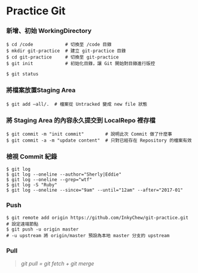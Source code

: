 # Practice Git

<h3>新增、初始 WorkingDirectory</h3>
    
    $ cd /code            # 切換至 /code 目錄
    $ mkdir git-practice  # 建立 git-practice 目錄
    $ cd git-practice     # 切換至 git-practice
    $ git init            # 初始化目錄，讓 Git 開始對目錄進行版控
    


`$ git status`

<h3>將檔案放置Staging Area</h3>

`$ git add –all/.  # 檔案從 Untracked 變成 new file 狀態`

<h3>將 Staging Area 的內容永久提交到 LocalRepo 裡存檔</h3>
    
    $ git commit -m "init commit"        # 說明此次 Commit 做了什麼事
    $ git commit -a -m "update content"  # 只對已經存在 Repository 的檔案有效
    
<h3>檢視 Commit 紀錄</h3>
    
    $ git log
    $ git log --oneline --author="Sherly|Eddie"
    $ git log --oneline --grep="wtf"
    $ git log -S "Ruby"
    $ git log --oneline --since="9am" --until="12am" --after="2017-01"
    
<h3>Push</h3>
    
    $ git remote add origin https://github.com/InkyChew/git-practice.git  # 設定遠端節點
    $ git push -u origin master
    # -u upstream 將 origin/master 預設為本地 master 分支的 upstream

<h3>Pull</h3>

> _git pull = git fetch + git merge_

